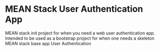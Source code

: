 # MEAN Stack User Authentication App
MEAN stack init project for when you need a web user authentication app.  
Intended to be used as a bootstrap project for when one needs a skeleton MEAN stack base app User Authentication
